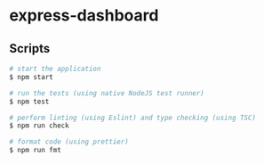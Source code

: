 # express-dashboard

## Scripts

```bash
# start the application
$ npm start

# run the tests (using native NodeJS test runner)
$ npm test

# perform linting (using Eslint) and type checking (using TSC)
$ npm run check

# format code (using prettier)
$ npm run fmt
```

